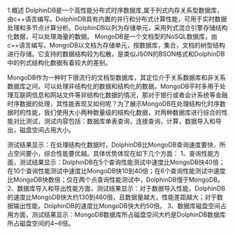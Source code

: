 
1.概述
DolphinDB是一个高性能分布式时序数据库,属于列式内存关系型数据库，由c++语言编写。DolphinDB具有内置的并行和分布式计算性能，可用于实时数据处理和多节点计算分析。DolphinDB以列为存储单元，采用列式混合引擎存储结构化数据，可以处理海量的数据。
MongoDB是一个文档型的NoSQL数据库，由c++语言编写。MongoDB以文档为存储单元，按数据库，集合，文档的树型结构进行存储。它支持的数据结构较为松散，是类似JSON的BSON格式和DolphinDB中的列式结构化数据有着较大的差别。

MongoDB作为一种时下很流行的文档型数据库，其定位介于关系数据库和非关系数据库之间，可以处理非结构化的数据和结构化的数据。MongoDB平时多用于处理互联网信息和网站文件等非结构化数据的情况，那对于银行或者会计系统等金融时序数据的处理，其性能表现又如何呢？为了展示MongoDB在处理结构化时序数据时的性能，我们使用大小两种数量级的结构化数据，对两种数据库进行综合的性能对比测试，测试内容包括：数据库单表查询，连接查询，计算，数据导入和导出，磁盘空间占用大小。

测试结果显示：在处理结构化数据时，DolphinDB比MongoDB查询速度要快，所占空间要小，综合性能要优越。具体优势体现在如下几个方面：
1、查询性能方面，测试结果显示：DolphinDB在5个查询性能测试中速度比MongoDB快40倍；在10个查询性能测试中速度比MongoDB快10到40倍；在6个查询性能测试中速度比MongoDB快数倍；仅在两个点查询性能测试中，DolphinDB慢于MongoDB。
2、数据库导入和导出性能方面，测试结果显示：对于数据导入性能，DolphinDB的速度比MongoDB快大约130到460倍，且数据量越大，性能差距越大；对于数据输出性能，DolphinDB的速度比MongoDB快大约50倍。
3、数据库磁盘空间占用方面，测试结果显示：MongoDB数据库所占磁盘空间大约是DolphinDB数据库所占磁盘空间的4~6倍。
